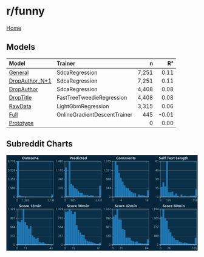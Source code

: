 # r/funny

[Home](../index.md)

## Models

|Model|Trainer|n|R²|
|:---|:---|---:|---:|
|[General](models/hunch_funny_General.md)|SdcaRegression|7,251|0.11|
|[DropAuthor_N+1](models/hunch_funny_DropAuthor_N+1.md)|SdcaRegression|7,251|0.11|
|[DropAuthor](models/hunch_funny_DropAuthor.md)|SdcaRegression|4,408|0.08|
|[DropTitle](models/hunch_funny_DropTitle.md)|FastTreeTweedieRegression|4,408|0.08|
|[RawData](models/hunch_funny_RawData.md)|LightGbmRegression|3,315|0.06|
|[Full](models/hunch_funny_Full.md)|OnlineGradientDescentTrainer|445|-0.01|
|[Prototype](models/hunch_funny_Prototype.md)||0|0.00|

## Subreddit Charts

![r/funny Distributions](../images/hunch_funny_Distributions.png "r/funny Distributions")

